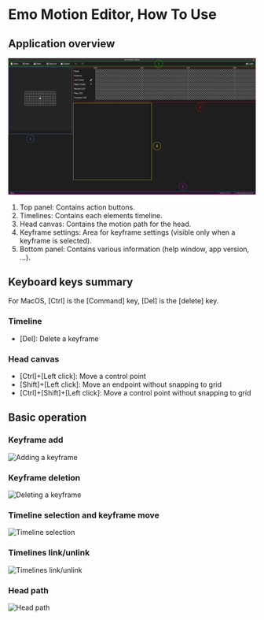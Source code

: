 # Emo Motion Editor, How To Use


## Application overview

![Application overview](01-app-overview.jpg)

1. Top panel:
Contains action buttons.
2. Timelines:
Contains each elements timeline.
3. Head canvas:
Contains the motion path for the head.
4. Keyframe settings:
Area for keyframe settings (visible only when a keyframe is selected).
5. Bottom panel:
Contains various information (help window, app version, ...).


## Keyboard keys summary

For MacOS, [Ctrl] is the [Command] key, [Del] is the [delete] key.

### Timeline

- [Del]: Delete a keyframe

### Head canvas

- [Ctrl]+[Left click]: Move a control point
- [Shift]+[Left click]: Move an endpoint without snapping to grid
- [Ctrl]+[Shift]+[Left click]: Move a control point without snapping to grid


## Basic operation

### Keyframe add

![Adding a keyframe](02-timeline-add-keyframe.gif)

### Keyframe deletion

![Deleting a keyframe](03-timeline-remove-keyframe.gif)

### Timeline selection and keyframe move

![Timeline selection](04-timeline-selection-grab.gif)

### Timelines link/unlink

![Timelines link/unlink](05-timeline-link-unlink.gif)

### Head path

![Head path](06-head-canvas-path.gif)

